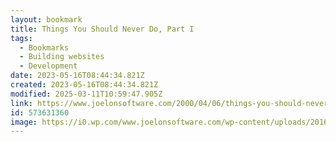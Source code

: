 ```yaml
---
layout: bookmark
title: Things You Should Never Do, Part I
tags:
  - Bookmarks
  - Building websites
  - Development
date: 2023-05-16T08:44:34.821Z
created: 2023-05-16T08:44:34.821Z
modified: 2025-03-11T10:59:47.905Z
link: https://www.joelonsoftware.com/2000/04/06/things-you-should-never-do-part-i/
id: 573631360
image: https://i0.wp.com/www.joelonsoftware.com/wp-content/uploads/2016/12/11969842.jpg?fit=400%2C400&ssl=1
---
```

